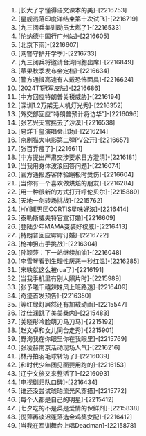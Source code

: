 
1. [长大了才懂得语文课本的美]-[2216753]
1. [星舰溅落印度洋结束第十次试飞]-[2216719]
1. [九三阅兵集训动员太燃了]-[2216533]
1. [伦纳德中国行广州站]-[2216605]
1. [北京下雨]-[2216607]
1. [网警守护开学季]-[2216733]
1. [九三阅兵将邀请台湾同胞出席]-[2216849]
1. [苹果秋季发布会定档]-[2216634]
1. [警方通报高速有人戴恐怖面具]-[2216624]
1. [2024T1冠军皮肤]-[2216686]
1. [中方回应特朗普关税威胁]-[2216194]
1. [深圳1.2万架无人机灯光秀]-[2216352]
1. [外交部回应“特朗普预计将访华”]-[2216096]
1. [张艺兴天宫摇去了沙漠]-[2216538]
1. [易烊千玺演唱会出场]-[2216214]
1. [京剧猫大电影第二弹PV公开]-[2216657]
1. [张百乔瘦了]-[2216611]
1. [中方提出严肃交涉要求日方澄清]-[2216181]
1. [当我用身体波浪回答问题]-[2216074]
1. [官方通报游客体验蹦极时受伤]-[2216604]
1. [当你有一个喜欢做烘焙的朋友]-[2216284]
1. [用一种很新的方式打开呼伦贝尔]-[2215889]
1. [天地一剑转场挑战]-[2215762]
1. [HYBE男团CORTIS星味好浓]-[2216414]
1. [泰勒斯威夫特官宣订婚]-[2216609]
1. [登陆少年MAMA变装好权威]-[2216413]
1. [特朗普回应霉霉订婚]-[2216722]
1. [枪神狙击手挑战]-[2216304]
1. [孙颖莎：下一站继续加油]-[2216048]
1. [李雪琴看到生理性厌恶一秒红温]-[2216285]
1. [宋轶就这么被rua了]-[2216191]
1. [当我手机里有别人照片时]-[2215989]
1. [张予曦千禧辣妹风上班路透]-[2216409]
1. [奇迹首发预告]-[2216350]
1. [等红绿灯居然还有加载动画]-[2215547]
1. [沈佳润跳了美美桑内]-[2215483]
1. [关晓彤冷脸萌刀马刀马]-[2215192]
1. [赵文卓和女儿同台走秀]-[2215901]
1. [野洵我在你眼里你在我眼里]-[2215769]
1. [张凌赫南京活动现场人气]-[2216216]
1. [林丹拍羽毛球转场了]-[2216039]
1. [和时代少年团见面要用跑的]-[2216153]
1. [辽宁文旅又来整活了]-[2216093]
1. [电视剧归队口碑]-[2216434]
1. [谁还没尝试琥珀流光风穿搭]-[2215772]
1. [每个人都是自己的明星]-[2215412]
1. [七夕吃的不是菜是爱情的保鲜剂]-[2215838]
1. [倪萍再谈迟蓬落选金鸡奖女配]-[2216412]
1. [当我在军训舞台上唱Deadman]-[2215878]